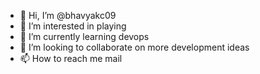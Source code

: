 - 👋 Hi, I’m @bhavyakc09
- 👀 I’m interested in playing
- 🌱 I’m currently learning devops
- 💞️ I’m looking to collaborate on more development ideas
- 📫 How to reach me mail

<!---
bhavyakc09/bhavyakc09 is a ✨ special ✨ repository because its `README.md` (this file) appears on your GitHub profile.
You can click the Preview link to take a look at your changes.
--->
